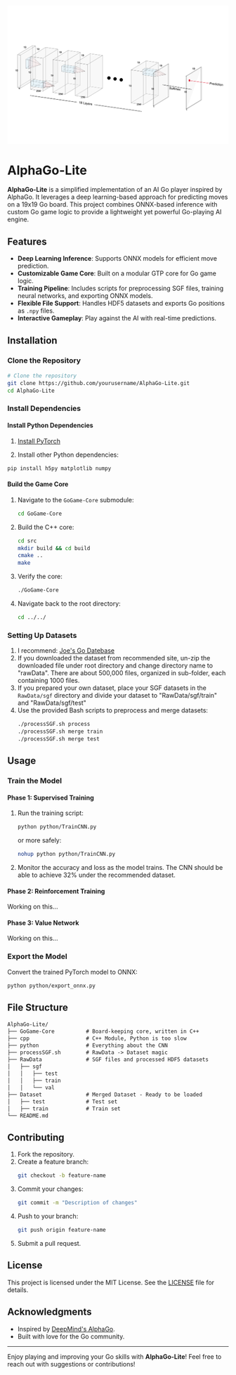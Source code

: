 ![CNN](images/CNN.png)

# AlphaGo-Lite

**AlphaGo-Lite** is a simplified implementation of an AI Go player inspired by AlphaGo. It leverages a deep learning-based approach for predicting moves on a 19x19 Go board. This project combines ONNX-based inference with custom Go game logic to provide a lightweight yet powerful Go-playing AI engine.

## Features

- **Deep Learning Inference**: Supports ONNX models for efficient move prediction.
- **Customizable Game Core**: Built on a modular GTP core for Go game logic.
- **Training Pipeline**: Includes scripts for preprocessing SGF files, training neural networks, and exporting ONNX models.
- **Flexible File Support**: Handles HDF5 datasets and exports Go positions as `.npy` files.
- **Interactive Gameplay**: Play against the AI with real-time predictions.

## Installation

### Clone the Repository
```bash
# Clone the repository
git clone https://github.com/yourusername/AlphaGo-Lite.git
cd AlphaGo-Lite
```

### Install Dependencies

#### Install Python Dependencies

1. [Install PyTorch](https://pytorch.org/get-started/locally/)

2. Install other Python dependencies:
```bash
pip install h5py matplotlib numpy
```

#### Build the Game Core
1. Navigate to the `GoGame-Core` submodule:
   ```bash
   cd GoGame-Core
   ```
2. Build the C++ core:
   ```bash
   cd src
   mkdir build && cd build
   cmake ..
   make
   ```

3. Verify the core:
   ```bash
   ./GoGame-Core
   ```
4. Navigate back to the root directory:
   ```bash
   cd ../../
   ```

### Setting Up Datasets

1. I recommend: [Joe's Go Datebase](https://pjreddie.com/projects/jgdb/)
2. If you downloaded the dataset from recommended site, un-zip the downloaded file under root directory and change directory name to "rawData". There are about 500,000 files, organized in sub-folder, each containing 1000 files.
3. If you prepared your own dataset, place your SGF datasets in the `RawData/sgf` directory and divide your dataset to "RawData/sgf/train" and "RawData/sgf/test" 
4. Use the provided Bash scripts to preprocess and merge datasets:
   ```bash
   ./processSGF.sh process
   ./processSGF.sh merge train
   ./processSGF.sh merge test
   ```

## Usage

### Train the Model

#### Phase 1: Supervised Training
1. Run the training script:
   ```bash
   python python/TrainCNN.py
   ```
   or more safely:
   ```bash
   nohup python python/TrainCNN.py
   ```

2. Monitor the accuracy and loss as the model trains. The CNN should be able to achieve 32% under the recommended dataset.

#### Phase 2: Reinforcement Training

Working on this...

#### Phase 3: Value Network

Working on this...

### Export the Model

Convert the trained PyTorch model to ONNX:
```bash
python python/export_onnx.py
```

## File Structure

```plaintext
AlphaGo-Lite/
├── GoGame-Core          # Board-keeping core, written in C++
├── cpp                  # C++ Module, Python is too slow
├── python               # Everything about the CNN
├── processSGF.sh        # RawData -> Dataset magic
├── RawData              # SGF files and processed HDF5 datasets
│   ├── sgf
│   │   ├── test
│   │   ├── train
│   │   └── val
├── Dataset              # Merged Dataset - Ready to be loaded
│   ├── test             # Test set
│   ├── train            # Train set
└── README.md
```

## Contributing

1. Fork the repository.
2. Create a feature branch:
   ```bash
   git checkout -b feature-name
   ```
3. Commit your changes:
   ```bash
   git commit -m "Description of changes"
   ```
4. Push to your branch:
   ```bash
   git push origin feature-name
   ```
5. Submit a pull request.

## License

This project is licensed under the MIT License. See the [LICENSE](LICENSE) file for details.

## Acknowledgments

- Inspired by [DeepMind's AlphaGo](https://deepmind.com/research/highlighted-research/alphago).
- Built with love for the Go community.

---

Enjoy playing and improving your Go skills with **AlphaGo-Lite**! Feel free to reach out with suggestions or contributions!

